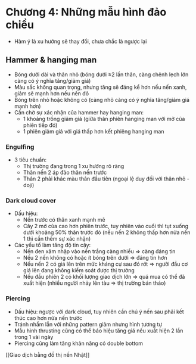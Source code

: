 # Chương 4: Những mẫu hình đảo chiều

- Hàm ý là xu hướng sẽ thay đổi, chưa chắc là ngược lại

## Hammer & hanging man
- Bóng dưới dài và thân nhỏ (bóng dưới ≥2 lần thân, càng chênh lẹch lớn càng có ý nghĩa tăng/giảm giá)
- Màu sắc không quan trọng, nhưng tăng sẽ đáng kể hơn nếu nến xanh, giảm sẽ mạnh hơn nếu nến đỏ
- Bóng trên nhỏ hoặc không có (càng nhỏ càng có ý nghĩa tăng/giảm giá mạnh hơn)
- Cần chờ sự xác nhận của hammer hay hanging man:
    - 1 khoảng trống giảm giá (giữa thân phiên hanging man với mở của phiên tiếp đó)
    - 1 phiên giảm giá với giá thấp hơn kết phiêng hanging man
### Engulfing
- 3 tiêu chuẩn:
    - Thị trường đang trong 1 xu hướng rõ ràng
    - Thân nến 2 áp đảo thân nến trước
    - Thân 2 phải khác màu thân đầu tiên (ngoại lệ duy đối với thân nhỏ - doji)

### Dark cloud cover
- Dấu hiệu:
    - Nến trước có thân xanh mạnh mẽ
    - Cây 2 mở của cao hơn phiên trước, tuy nhiên vào cuối thì tụt xuống dưới khoảng 50% thân trước đó (nếu nến 2 không thấp hơn nửa nến 1 thì cần thêm sự xác nhận)
- Các yếu tố làm tăng độ tin cậy:
    - Nến đen xâm nhập vào nến trắng càng nhiều ⇒ càng đáng tin
    - Nếu 2 nến không có hoặc ít bóng trên dưới ⇒ đáng tin hơn
    - Nếu nến 2 có giá lên trên mức kháng cự sau đó rớt ⇒ người đầu cơ giá lên đang không kiểm soát được thị trường
    - Nếu đầu phiên 2 có khối lượng giao dịch lớn ⇒ quá mua có thể đã xuất hiện (nhiều người nhảy lên tàu ⇒ thị trường bán tháo)
### Piercing
- Dấu hiệu: ngược với dark cloud, tuy nhiên cần chú ý nến sau phải kết thúc cao hơn nửa nến trước
- Tránh nhầm lẫn với những pattern giảm nhưng hình tương tự
- Mẫu hình thrusting cũng có thể báo hiệu tăng giá nếu xuất hiện 2 lần trong 1 vài ngày
- Piercing cũng làm tăng khản năng có double bottom


[[Giao dịch bằng đồ thị nến Nhật]]